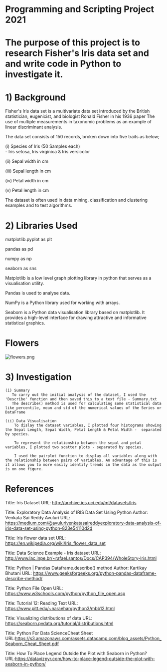 # Programming and Scripting Project 2021

# The purpose of this project is to research Fisher's Iris data set and and write code in Python to  investigate  it.

# 1) Background

Fisher's Iris data set is a multivariate data set introduced by the British statistician, eugenicist, and biologist Ronald Fisher in his 1936 paper The use of multiple measurements in taxonomic problems as an example of linear discriminant analysis.

The data set consists of 150 records, broken down into five traits as below;
 
  (i) Species of Iris (50 Samples each)   
     - Iris setosa, Iris virginica & Iris versicolor                 

  (ii)  Sepal width in cm

  (iii) Sepal length in cm

  (iv)  Petal width in cm

  (v)   Petal length in cm

The dataset is often used in data mining, classification and clustering examples and to test algorithms.

# 2) Libraries Used

matplotlib.pyplot as plt

pandas as pd

numpy as np

seaborn as sns

Matplotlib is a low level graph plotting library in python that serves as a visualisation utility.

Pandas is used to analyse data.

NumPy is a Python library used for working with arrays.

Seaborn is a Python data visualisation library based on matplotlib. It provides a high-level interface for drawing attractive and informative statistical graphics.

# Flowers

![flowers.png]()

# 3) Investigation

    (i) Summary
       To carry out the initial analysis of the dataset, I used the 'Describe' function and then saved this to a text file - Summary.txt
       The describe() method is used for calculating some statistical data like percentile, mean and std of the numerical values of the Series or DataFrame
   
    (ii) Data Visualisation
        To dislay the dataset variables, I plotted four histograms showing the Sepal Length, Sepal Width, Petal Length & Petal Width -  separated by species.

        To represent the relationship between the sepal and petal variables, I plotted two scatter plots - separated by species.

        I used the pairplot function to display all variables along with the relationship between pairs of variables. An advantage of this is it allows you to more easily identify trends in the data as the output is on one figure.


     

# References

Title: Iris Dataset
URL: http://archive.ics.uci.edu/ml/datasets/Iris

Title: Exploratory Data Analysis of IRIS Data Set Using Python
Author: Venkata Sai Reddy Avuluri
URL: https://medium.com/@avulurivenkatasaireddyexploratory-data-analysis-of-iris-data-set-using-python-823e54110d2d

Title: Iris flower data set
URL: https://en.wikipedia.org/wiki/Iris_flower_data_set

Title: Data Science Example - Iris dataset
URL: http://www.lac.inpe.br/~rafael.santos/Docs/CAP394/WholeStory-Iris.html

Title: Python | Pandas Dataframe.describe() method
Author: Kartikay Bhutani
URL: https://www.geeksforgeeks.org/python-pandas-dataframe-describe-method/

Title:  Python File Open
URL: https://www.w3schools.com/python/python_file_open.asp

Title: Tutorial 12: Reading Text
URL: https://www.pitt.edu/~naraehan/python3/mbb12.html

Title: Visualizing distributions of data
URL: https://seaborn.pydata.org/tutorial/distributions.html

Title: Python For Data ScienceCheat Sheet
URL:https://s3.amazonaws.com/assets.datacamp.com/blog_assets/Python_Seaborn_Cheat_Sheet.pdf

Title: How To Place Legend Outside the Plot with Seaborn in Python?
URL:https://datavizpyr.com/how-to-place-legend-outside-the-plot-with-seaborn-in-python/
